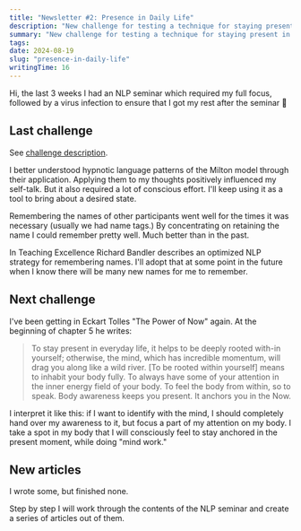 ```yaml
---
title: "Newsletter #2: Presence in Daily Life"
description: "New challenge for testing a technique for staying present in daily life."
summary: "New challenge for testing a technique for staying present in daily life."
tags:
date: 2024-08-19
slug: "presence-in-daily-life"
writingTime: 16
---
```


Hi,
the last 3 weeks I had an NLP seminar which required my full focus, followed
by a virus infection to ensure that I got my rest after the seminar
:slightly_smiling_face:

## Last challenge

See [challenge description](newsletter/1-hemingway-trick#next-challenge).

I better understood hypnotic language patterns of the Milton model through
their application.
Applying them to my thoughts positively influenced my self-talk.
But it also required a lot of conscious effort.
I'll keep using it as a tool to bring about a desired state.

Remembering the names of other participants went well for the times it was
necessary (usually we had name tags.)
By concentrating on retaining the name I could remember pretty well.
Much better than in the past.

In Teaching Excellence Richard Bandler describes an optimized NLP strategy
for remembering names.
I'll adopt that at some point in the future when I know there will be many
new names for me to remember.

## Next challenge

I've been getting in Eckart Tolles "The Power of Now" again.
At the beginning of chapter 5 he writes:

> To stay present in everyday life, it helps to be deeply rooted with-in
yourself; otherwise, the mind, which has incredible momentum, will drag you
along like a wild river.
> [To be rooted within yourself] means to inhabit your body fully.
> To always have some of your attention in the inner energy field of your
body.
To feel the body from within, so to speak.
Body awareness keeps you present.
It anchors you in the Now.

I interpret it like this: if I want to identify with the mind, I should
completely hand over my awareness to it, but focus a part of my attention on
my body.
I take a spot in my body that I will consciously feel to stay anchored in
the present moment, while doing "mind work."

## New articles

I wrote some, but finished none.

Step by step I will work through the contents of the NLP seminar and create
a series of articles out of them.
